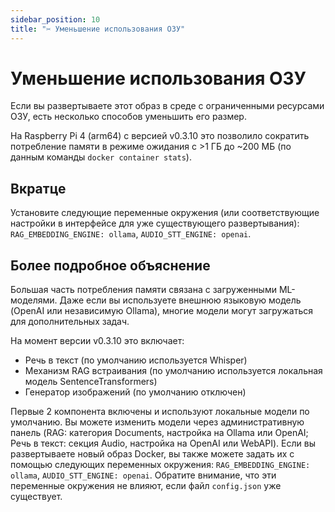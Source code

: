 ```yaml
---
sidebar_position: 10
title: "✂️ Уменьшение использования ОЗУ"
---
```


# Уменьшение использования ОЗУ

Если вы развертываете этот образ в среде с ограниченными ресурсами ОЗУ, есть несколько способов уменьшить его размер.

На Raspberry Pi 4 (arm64) с версией v0.3.10 это позволило сократить потребление памяти в режиме ожидания с >1 ГБ до ~200 МБ (по данным команды `docker container stats`).

## Вкратце

Установите следующие переменные окружения (или соответствующие настройки в интерфейсе для уже существующего развертывания): `RAG_EMBEDDING_ENGINE: ollama`, `AUDIO_STT_ENGINE: openai`.

## Более подробное объяснение

Большая часть потребления памяти связана с загруженными ML-моделями. Даже если вы используете внешнюю языковую модель (OpenAI или независимую Ollama), многие модели могут загружаться для дополнительных задач.

На момент версии v0.3.10 это включает:

* Речь в текст (по умолчанию используется Whisper)
* Механизм RAG встраивания (по умолчанию используется локальная модель SentenceTransformers)
* Генератор изображений (по умолчанию отключен)

Первые 2 компонента включены и используют локальные модели по умолчанию. Вы можете изменить модели через административную панель (RAG: категория Documents, настройка на Ollama или OpenAI; Речь в текст: секция Audio, настройка на OpenAI или WebAPI).
Если вы развертываете новый образ Docker, вы также можете задать их с помощью следующих переменных окружения: `RAG_EMBEDDING_ENGINE: ollama`, `AUDIO_STT_ENGINE: openai`. Обратите внимание, что эти переменные окружения не влияют, если файл `config.json` уже существует.
